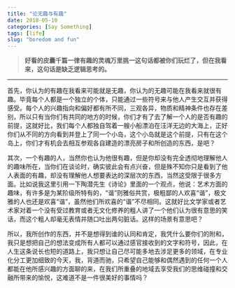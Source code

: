 ```yaml
---
title: "论无趣与有趣"
date: 2018-05-10
categories: [Say Something]
tags: [life]
slug: "boredom and fun"
---
```


> **好看的皮囊千篇一律有趣的灵魂万里挑一这句话都被你们玩烂了，但在我看来，这句话是缺乏逻辑思考的。**

<!--more-->


---

首先，你认为的有趣在我看来可能就是无趣，你认为的无趣可能在我看来就很有趣。毕竟每个人都是一个独立的个体，只能通过一些符号来与他人产生交互并获得感受。每个人的兴趣指向和偏好都有所不同，三观各异，物质和精神条件也存在差别，所以只有当你们有共同的地方的时候，你们才有了去了解一个人的是否有趣的前提，这就好比，我们每个人都独自驾着一艘小船漂泊在汪洋无边的大海上，正好你们从不同的方向看到并登上了同一个小岛，这个小岛就是这个前提，只有在这个岛上，你们才有机会去相互参观各自建造的漂亮房子和所创造的东西，是吧？

其次，一个有趣的人，当然你也认为他很有趣，但是你却没有完全透彻地理解他人的趣味所在，当你们在谈论时，确实彼此会有点兴奋，但是殊不知你只是看到了他人表面的有趣，却没有理解他人想要表达的深层次的东西，当然这受限于很多方面。比如说我这里引用一下陶潜先生《诗论》里面的一个观点，他说：艺术方面的趣味，有许多是为某阶级所特有的，“谐”则雅俗共赏，极粗鄙的人欢喜“谐”，极文雅的人也还是欢喜“谐”，虽然他们所欢喜的“谐”不尽相同。这就好比文学家或者艺术家对着一个没有受过教育或者无文化修养的粗人讲了一个他们认为很有意思的笑话，而这个粗人却毫无表情并随口吐出两句脏话。这样的场景有意思吧？

所以，我所创作的东西，并不是想得到谁的认同和肯定，我凭什么要你们的附和，我只是想把自己的想法变成所有人都可以通过感官接收到的文字和符号，因此，在人生这条说长也短的道路上，我只想让自己尽可能多地去涉足更多的领域，在专业化分工更加细致的今天，我，背道而驰，只希望自己能够和偶然遇到的任何一个人都能在他所感兴趣的方面聊的来，在我们所重叠的地域去享受我们的思维碰撞和交融所带来的愉悦，这难道不是一件很美好的事情吗？